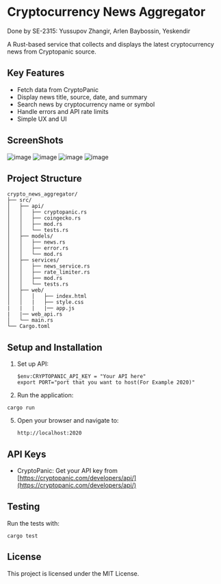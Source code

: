 # Cryptocurrency News Aggregator


Done by SE-2315: Yussupov Zhangir, Arlen Baybossin, Yeskendir 

A Rust-based service that collects and displays the latest cryptocurrency news from Cryptopanic source.



## Key Features

- Fetch data from CryptoPanic
- Display news title, source, date, and summary
- Search news by cryptocurrency name or symbol
- Handle errors and API rate limits
- Simple UX and UI


## ScreenShots
![image](https://github.com/user-attachments/assets/3964c1e3-bb62-4412-888d-f56605bce878)
![image](https://github.com/user-attachments/assets/53bb0a3c-daf3-4900-808a-59623508c110)
![image](https://github.com/user-attachments/assets/dfceb62d-1f47-4c59-8472-99c53279a759)
![image](https://github.com/user-attachments/assets/c9d8329e-555e-4c3f-8f8d-1c9b26346ca4)





## Project Structure

```
crypto_news_aggregator/
├── src/
│   ├── api/
│   │   ├── cryptopanic.rs
│   │   ├── coingecko.rs
│   │   ├── mod.rs
│   │   └── tests.rs
│   ├── models/
│   │   ├── news.rs
│   │   ├── error.rs
│   │   └── mod.rs
│   ├── services/
│   │   ├── news_service.rs
│   │   ├── rate_limiter.rs
│   │   ├── mod.rs
│   │   └── tests.rs
│   ├── web/ 
│   │   │   ├── index.html
│   │   |   ├── style.css
|   |   |   |── app.js
|   |── web_api.rs
│   └── main.rs 
└── Cargo.toml   
```

## Setup and Installation


1. Set up API:
   ```
   $env:CRYPTOPANIC_API_KEY = "Your API here"
   export PORT="port that you want to host(For Example 2020)"
   ```

2.  Run the application:
   ```
   cargo run
   ```

5. Open your browser and navigate to:
   ```
   http://localhost:2020
   ```

## API Keys

- CryptoPanic: Get your API key from [https://cryptopanic.com/developers/api/](https://cryptopanic.com/developers/api/)

## Testing

Run the tests with:
```
cargo test
```

## License

This project is licensed under the MIT License.
